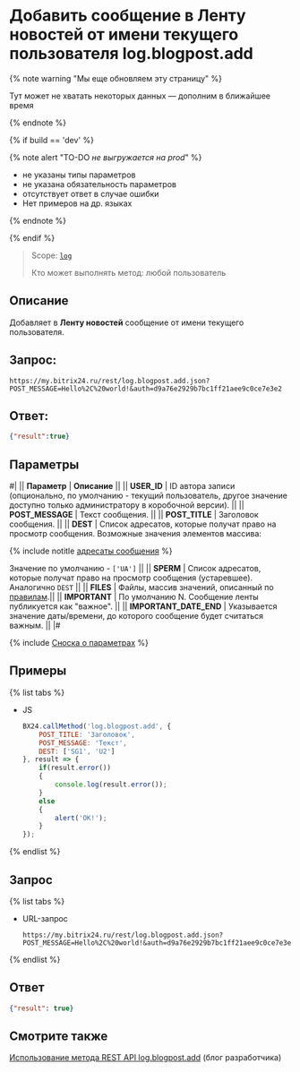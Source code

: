 # Добавить сообщение в Ленту новостей от имени текущего пользователя log.blogpost.add

{% note warning "Мы еще обновляем эту страницу" %}

Тут может не хватать некоторых данных — дополним в ближайшее время

{% endnote %}

{% if build == 'dev' %}

{% note alert "TO-DO _не выгружается на prod_" %}

- не указаны типы параметров
- не указана обязательность параметров
- отсутствует ответ в случае ошибки
- Нет примеров на др. языках

{% endnote %}

{% endif %}

> Scope: [`log`](../scopes/permissions.md)
>
> Кто может выполнять метод: любой пользователь

## Описание

Добавляет в **Ленту новостей** сообщение от имени текущего пользователя.

## Запрос:

```http
https://my.bitrix24.ru/rest/log.blogpost.add.json?POST_MESSAGE=Hello%2C%20world!&auth=d9a76e2929b7bc1ff21aee9c0ce7e3e2
```

## Ответ:

```json
{"result":true}
```

## Параметры

#|
|| **Параметр** | **Описание** ||
|| **USER_ID** | ID автора записи (опционально, по умолчанию - текущий пользователь, другое значение доступно только администратору в коробочной версии). ||
|| **POST_MESSAGE** | Текст сообщения. ||
|| **POST_TITLE** | Заголовок сообщения. ||
|| **DEST** |  Список адресатов, которые получат право на просмотр сообщения.  Возможные значения элементов массива:

{% include notitle [адресаты сообщения](./_includes/log-recepients.md) %}

Значение по умолчанию - `['UA']` ||
|| **SPERM** | Список адресатов, которые получат право на просмотр сообщения (устаревшее). Аналогично `DEST` ||
|| **FILES** | Файлы, массив значений, описанный по [правилам](../files/how-to-upload-files.md).||
|| **IMPORTANT** | По умолчанию N. Сообщение ленты публикуется как "важное". ||
|| **IMPORTANT_DATE_END** | Указывается значение даты/времени, до которого сообщение будет считаться важным. ||
|#

{% include [Сноска о параметрах](../../_includes/required.md) %}

## Примеры

{% list tabs %}

- JS

    ```js
    BX24.callMethod('log.blogpost.add', {
        POST_TITLE: 'Заголовок',
        POST_MESSAGE: 'Текст',
        DEST: ['SG1', 'U2']
    }, result => {
        if(result.error())
        {
            console.log(result.error());
        }
        else
        {
            alert('OK!');
        }
    });
    ```

{% endlist %}

## Запрос

{% list tabs %}

- URL-запрос

    ```http
    https://my.bitrix24.ru/rest/log.blogpost.add.json?POST_MESSAGE=Hello%2C%20world!&auth=d9a76e2929b7bc1ff21aee9c0ce7e3e2
    ```

{% endlist %}

## Ответ

```json
{"result": true}
```

## Смотрите также

[Использование метода REST API log.blogpost.add](http://dev.1c-bitrix.ru/community/blogs/wladart/rest_logblogpostadd.php) (блог разработчика)
